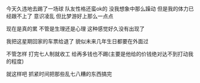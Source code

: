 今天久违地去踢了一场球 队友性格还蛮ok的 没我想象中那么躁动 但是我的体力已经跟不上了 意识凌乱 但比梦游好上那么一点点

现在是真的累 不管是生理还是心理 这种感觉好久没有出现了 

我把这星期回家的车票给退了 貌似未来几年生日都要在外面过 

不管怎样 打完七人制就收工 给再多钱也不踢(主要是他给的价钱绝对达不到打动我的程度)

就这样吧 抓紧时间把那些乱七八糟的东西搞完